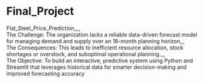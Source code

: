 # Final_Project
Flat_Steel_Price_Prediction,,,,   
The Challenge: The organization lacks a reliable data-driven forecast model for managing demand and supply over an 18-month planning horizon,,,   
The Consequences:  This leads to inefficient resource allocation, stock shortages or overstock, and suboptimal operational planning.,,,   
The Objective:  To build an interactive, predictive system using Python and Streamlit that leverages historical data for smarter decision-making and improved forecasting accuracy
